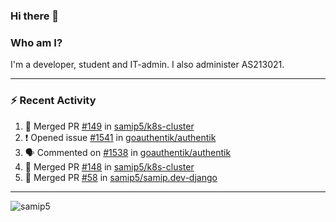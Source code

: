 ### Hi there 👋

### Who am I?
I'm a developer, student and IT-admin. I also administer AS213021.

---
### :zap: Recent Activity
<!--START_SECTION:activity-->
1. 🎉 Merged PR [#149](https://github.com/samip5/k8s-cluster/pull/149) in [samip5/k8s-cluster](https://github.com/samip5/k8s-cluster)
2. ❗️ Opened issue [#1541](https://github.com/goauthentik/authentik/issues/1541) in [goauthentik/authentik](https://github.com/goauthentik/authentik)
3. 🗣 Commented on [#1538](https://github.com/goauthentik/authentik/issues/1538) in [goauthentik/authentik](https://github.com/goauthentik/authentik)
4. 🎉 Merged PR [#148](https://github.com/samip5/k8s-cluster/pull/148) in [samip5/k8s-cluster](https://github.com/samip5/k8s-cluster)
5. 🎉 Merged PR [#58](https://github.com/samip5/samip.dev-django/pull/58) in [samip5/samip.dev-django](https://github.com/samip5/samip.dev-django)
<!--END_SECTION:activity-->
---

<img align="center" src="https://github-readme-stats.vercel.app/api?username=samip5&show_icons=true" alt="samip5" />
